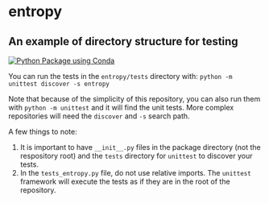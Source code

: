 # entropy
## An example of directory structure for testing

[![Python Package using Conda](https://github.com/BeckResearchLab/entropy/actions/workflows/python-package-conda.yml/badge.svg)](https://github.com/BeckResearchLab/entropy/actions/workflows/python-package-conda.yml)

You can run the tests in the `entropy/tests` directory with:
`python -m unittest discover -s entropy`

Note that because of the simplicity of this repository, you can also run them with `python -m unittest` and it will find the unit tests.  More complex repositories will need the `discover` and `-s` search path.

A few things to note:
1. It is important to have `__init__.py` files in the package directory (not the respository root) and the `tests` directory for `unittest` to discover your tests.
2. In the `tests_entropy.py` file, do not use relative imports.  The `unittest` framework will execute the tests as if they are in the root of the repository.
